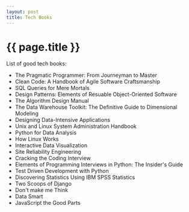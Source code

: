 ```yaml
---
layout: post
title: Tech Books
---
```



# {{ page.title }}

List of good tech books:

* The Pragmatic Programmer: From Journeyman to Master
* Clean Code: A Handbook of Agile Software Craftsmanship
* SQL Queries for Mere Mortals
* Design Patterns: Elements of Resuable Object-Oriented Software
* The Algorithm Design Manual
* The Data Warehouse Toolkit: The Definitive Guide to Dimensional Modeling
* Designing Data-Intensive Applications
* Unix and Linux System Administration Handbook
* Python for Data Analysis
* How Linux Works
* Interactive Data Visualization
* Site Reliability Engineering
* Cracking the Coding Interview
* Elements of Programming Interviews in Python: The Insider's Guide
* Test Driven Development with Python
* Discovering Statistics Using IBM SPSS Statistics
* Two Scoops of Django
* Don't make me Think
* Data Smart
* JavaScript the Good Parts

